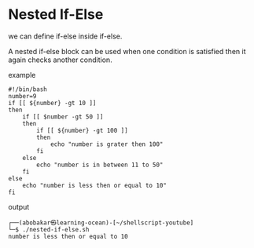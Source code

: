 # Nested If-Else
we can define if-else inside if-else.

A nested if-else block can be used when one condition is satisfied then it again checks another condition.



example
```
#!/bin/bash
number=9
if [[ ${number} -gt 10 ]]
then
    if [[ $number -gt 50 ]]
    then
        if [[ ${number} -gt 100 ]]
        then
            echo "number is grater then 100"
        fi
    else
        echo "number is in between 11 to 50"
    fi
else
    echo "number is less then or equal to 10"
fi
```
output
```
┌──(abobakar㉿learning-ocean)-[~/shellscript-youtube]
└─$ ./nested-if-else.sh
number is less then or equal to 10
```